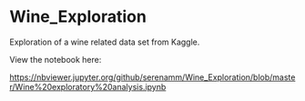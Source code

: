 # Wine_Exploration

Exploration of a wine related data set from Kaggle.

View the notebook here:

https://nbviewer.jupyter.org/github/serenamm/Wine_Exploration/blob/master/Wine%20exploratory%20analysis.ipynb

